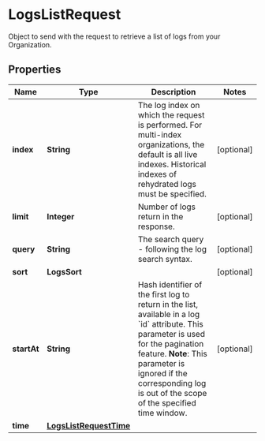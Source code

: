 

# LogsListRequest

Object to send with the request to retrieve a list of logs from your Organization.

## Properties

Name | Type | Description | Notes
------------ | ------------- | ------------- | -------------
**index** | **String** | The log index on which the request is performed. For multi-index organizations, the default is all live indexes. Historical indexes of rehydrated logs must be specified. |  [optional]
**limit** | **Integer** | Number of logs return in the response. |  [optional]
**query** | **String** | The search query - following the log search syntax. |  [optional]
**sort** | **LogsSort** |  |  [optional]
**startAt** | **String** | Hash identifier of the first log to return in the list, available in a log &#x60;id&#x60; attribute. This parameter is used for the pagination feature.  **Note**: This parameter is ignored if the corresponding log is out of the scope of the specified time window. |  [optional]
**time** | [**LogsListRequestTime**](LogsListRequestTime.md) |  | 



